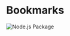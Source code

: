 # Bookmarks

![Node.js Package](https://github.com/omprakashch3/Bookmarks/workflows/Node.js%20Package/badge.svg)
